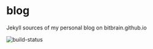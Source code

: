 # blog
Jekyll sources of my personal blog on bitbrain.github.io

![build-status](https://github.com/bitbrain/bitbrain.github.io/actions/workflows/github-pages.yml/badge.svg)
